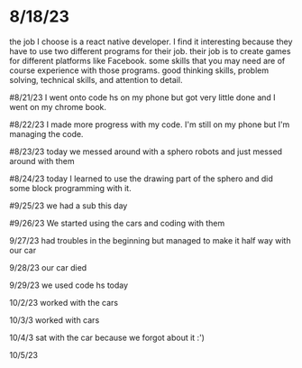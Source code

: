 # 8/18/23
the job I choose is a react native developer. I find it interesting because they have to use two different programs for their job. their job is to create games for different platforms like Facebook. some skills that you may need are of course experience with those programs. good thinking skills, problem solving, technical skills, and attention to detail. 

#8/21/23
I went onto code hs on my phone but got very little done and I went on my chrome book. 

#8/22/23
I made more progress with my code. I'm still on my phone but I'm managing the code. 

#8/23/23
today we messed around with a sphero robots and just messed around with them

#8/24/23
today I learned to use the drawing part of the sphero and did some block programming with it. 

#9/25/23
we had a sub this day

#9/26/23
We started using the cars and coding with them

9/27/23
had troubles in the beginning but managed to make it half way with our car

9/28/23
our car died 

9/29/23
we used code hs today

10/2/23
worked with the cars

10/3/3
worked with cars

10/4/3
sat with the car because we forgot about it :')

10/5/23
